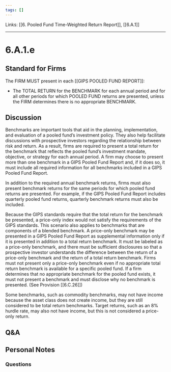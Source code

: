 ```yaml
---
tags: []
---
```

Links: [[6. Pooled Fund Time-Weighted Return Report]], [[6.A.1]]
___
# 6.A.1.e
## Standard for Firms
The FIRM MUST present in each [[GIPS POOLED FUND REPORT]]:
- The TOTAL RETURN for the BENCHMARK for each annual period and for all other periods for which POOLED FUND returns are presented, unless the FIRM determines there is no appropriate BENCHMARK.
## Discussion
Benchmarks are important tools that aid in the planning, implementation, and evaluation of a pooled fund’s investment policy. They also help facilitate discussions with prospective investors regarding the relationship between risk and return. As a result, firms are required to present a total return for the benchmark that reflects the pooled fund’s investment mandate, objective, or strategy for each annual period. A firm may choose to present more than one benchmark in a GIPS Pooled Fund Report and, if it does so, it must include all required information for all benchmarks included in a GIPS Pooled Fund Report.

In addition to the required annual benchmark returns, firms must also present benchmark returns for the same periods for which pooled fund returns are presented. For example, if the GIPS Pooled Fund Report includes quarterly pooled fund returns, quarterly benchmark returns must also be included.

Because the GIPS standards require that the total return for the benchmark be presented, a price-only index would not satisfy the requirements of the GIPS standards. This scenario also applies to benchmarks that are components of a blended benchmark. A price-only benchmark may be presented in a GIPS Pooled Fund Report as supplemental information only if it is presented in addition to a total return benchmark. It must be labeled as a price-only benchmark, and there must be sufficient disclosures so that a prospective investor understands the difference between the return of a price-only benchmark and the return of a total return benchmark. Firms must not present only a price-only benchmark even if no appropriate total return benchmark is available for a specific pooled fund. If a firm determines that no appropriate benchmark for the pooled fund exists, it must not present a benchmark and must disclose why no benchmark is presented. (See Provision [[6.C.26]])

Some benchmarks, such as commodity benchmarks, may not have income because the asset class does not create income, but they are still considered to be total return benchmarks. Target returns, such as an 8% hurdle rate, may also not have income, but this is not considered a price-only return.
## Q&A

## Personal Notes

### Questions